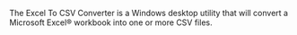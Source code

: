 The Excel To CSV Converter is a Windows desktop utility that will convert a Microsoft Excel® workbook into one or more CSV files.
